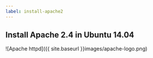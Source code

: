 ```yaml
---
label: install-apache2
---
```

## Install Apache 2.4 in Ubuntu 14.04

![Apache httpd]({{ site.baseurl }}images/apache-logo.png)
